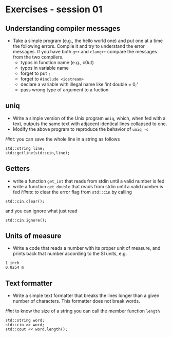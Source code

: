 # Exercises - session 01

## Understanding compiler messages
- Take a simple program (e.g., the hello world one) and put one at a time the following errors. Compile it and try to understand the error messages. If you have both `g++` and `clang++` compare the messages from the two compilers.
  - typos in function name (e.g., c0ut)
  - typos in variable name
  - forget to put `;`
  - forget to `#include <iostream>`
  - declare a variable with illegal name like 'int double = 0;'
  - pass wrong type of argument to a fuction
  

## uniq
- Write a simple version of the Unix program `uniq`, which, when fed with a text, outputs the same text with adjacent identical lines collapsed to one.
- Modify the above program to reproduce the behavior of `uniq -c`

*Hint*: you can save the whole line in a string as follows
```
std::string line;
std::getline(std::cin,line);
```

## Getters
- write a function `get_int` that reads from stdin until a valid number is fed
- write a function `get_double` that reads from stdin until a valid number is fed
*Hints*: to clear the error flag from `std::cin` by calling
```
std::cin.clear();
```
and you can ignore what just read
```
std::cin.ignore();
```

## Units of measure

- Write a code that reads a number with its proper unit of measure, and prints back that number according to the SI units, e.g.

```
1 inch
0.0254 m
```

## Text formatter
- Write a simple text formatter that breaks the lines longer than a given number of characters. This formatter does not break words.

*Hint* to know the size of a string you can call the member function `length`
```
std::string word;
std::cin >> word;
std::cout << word.length();
```